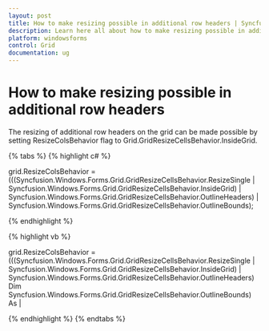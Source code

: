 ```yaml
---
layout: post
title: How to make resizing possible in additional row headers | Syncfusion
description: Learn here all about how to make resizing possible in additional row headers in Syncfusion Windows Forms GridControl and more.
platform: windowsforms
control: Grid
documentation: ug
---
```


# How to make resizing possible in additional row headers


The resizing of additional row headers on the grid can be made possible by setting ResizeColsBehavior flag to Grid.GridResizeCellsBehavior.InsideGrid.

{% tabs %}
{% highlight c# %}

grid.ResizeColsBehavior = (((Syncfusion.Windows.Forms.Grid.GridResizeCellsBehavior.ResizeSingle
| Syncfusion.Windows.Forms.Grid.GridResizeCellsBehavior.InsideGrid)
| Syncfusion.Windows.Forms.Grid.GridResizeCellsBehavior.OutlineHeaders)
| Syncfusion.Windows.Forms.Grid.GridResizeCellsBehavior.OutlineBounds);

{% endhighlight %}

{% highlight vb %}

grid.ResizeColsBehavior = (((Syncfusion.Windows.Forms.Grid.GridResizeCellsBehavior.ResizeSingle
| Syncfusion.Windows.Forms.Grid.GridResizeCellsBehavior.InsideGrid)
| Syncfusion.Windows.Forms.Grid.GridResizeCellsBehavior.OutlineHeaders)
Dim Syncfusion.Windows.Forms.Grid.GridResizeCellsBehavior.OutlineBounds) As |

{% endhighlight %}
{% endtabs %}